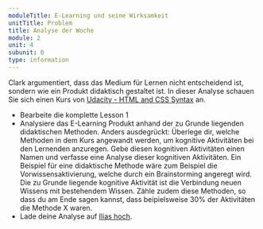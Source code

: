 ```yaml
---
moduleTitle: E-Learning und seine Wirksamkeit
unitTitle: Problem
title: Analyse der Woche
module: 2
unit: 4
subunit: 0
type: information
---
```




Clark argumentiert, dass das Medium für Lernen nicht entscheidend ist, sondern wie ein Produkt didaktisch gestaltet ist. In dieser Analyse schauen Sie sich einen Kurs von [Udacity - HTML and CSS Syntax](https://eu.udacity.com/course/html-and-css-syntax--ud001) an. 

* Bearbeite die komplette Lesson 1
* Analysiere das E-Learning Produkt anhand der zu Grunde liegenden didaktischen Methoden. Anders ausdegrückt: Überlege dir, welche Methoden in dem Kurs angewandt werden, um kognitive Aktivitäten bei den Lernenden anzuregen. Gebe diesen kognitiven Aktivitäten einen Namen und verfasse eine Analyse dieser kognitiven Aktivitäten. Ein Beispiel für eine didaktische Methode wäre zum Beispiel die Vorwissensaktivierung, welche durch ein Brainstorming angeregt wird. Die zu Grunde liegende kognitive Aktivität ist die Verbindung neuen Wissens mit bestehendem Wissen. Zähle zudem diese Methoden, so dass du am Ende sagen kannst, dass beipielsweise 30% der Aktivitäten die Methode X waren.
* Lade deine Analyse auf [Ilias hoch](https://ilias.uni-freiburg.de/goto.php?target=fold_1240095&client_id=unifreiburg).